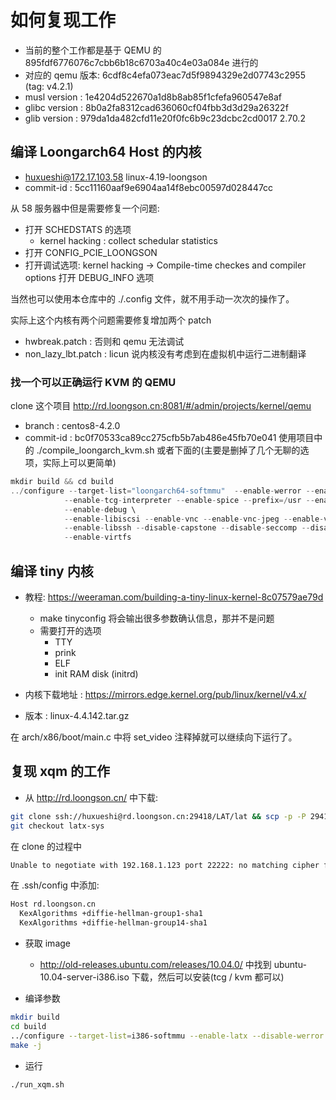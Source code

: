 # 如何复现工作

- 当前的整个工作都是基于 QEMU 的 895fdf6776076c7cbb6b18c6703a40c4e03a084e 进行的
- 对应的 qemu 版本: 6cdf8c4efa073eac7d5f9894329e2d07743c2955 (tag: v4.2.1)
- musl version : 1e4204d522670a1d8b8ab85f1cfefa960547e8af
- glibc version : 8b0a2fa8312cad636060cf04fbb3d3d29a26322f
- glib version  : 979da1da482cfd11e20f0fc6b9c23dcbc2cd0017 2.70.2

## 编译 Loongarch64 Host 的内核
- huxueshi@172.17.103.58 linux-4.19-loongson
- commit-id : 5cc11160aaf9e6904aa14f8ebc00597d028447cc

从 58 服务器中但是需要修复一个问题:
- 打开 SCHEDSTATS 的选项
  - kernel hacking : collect schedular statistics
- 打开 CONFIG_PCIE_LOONGSON
- 打开调试选项: kernel hacking -> Compile-time checkes and compiler options 打开 DEBUG_INFO 选项

当然也可以使用本仓库中的 ./.config 文件，就不用手动一次次的操作了。

实际上这个内核有两个问题需要修复增加两个 patch
- hwbreak.patch : 否则和 qemu 无法调试
- non_lazy_lbt.patch : licun 说内核没有考虑到在虚拟机中运行二进制翻译

### 找一个可以正确运行 KVM 的 QEMU
clone 这个项目 http://rd.loongson.cn:8081/#/admin/projects/kernel/qemu

- branch : centos8-4.2.0
- commit-id : bc0f70533ca89cc275cfb5b7ab486e45fb70e041
使用项目中的 ./compile_loongarch_kvm.sh 或者下面的(主要是删掉了几个无聊的选项，实际上可以更简单)
```c
mkdir build && cd build
../configure --target-list="loongarch64-softmmu"  --enable-werror --enable-kvm \
            --enable-tcg-interpreter --enable-spice --prefix=/usr --enable-libusb \
            --enable-debug \
            --enable-libiscsi --enable-vnc --enable-vnc-jpeg --enable-vnc-png \
            --enable-libssh --disable-capstone --disable-seccomp --disable-virglrenderer \
            --enable-virtfs
```

## 编译 tiny 内核
- 教程: https://weeraman.com/building-a-tiny-linux-kernel-8c07579ae79d
  - make tinyconfig 将会输出很多参数确认信息，那并不是问题
  - 需要打开的选项
    - TTY
    - prink
    - ELF
    - init RAM disk (initrd)

- 内核下载地址 : https://mirrors.edge.kernel.org/pub/linux/kernel/v4.x/
- 版本 : linux-4.4.142.tar.gz

在 arch/x86/boot/main.c 中将 set_video 注释掉就可以继续向下运行了。

## 复现 xqm 的工作
- 从 http://rd.loongson.cn/ 中下载:
```sh
git clone ssh://huxueshi@rd.loongson.cn:29418/LAT/lat && scp -p -P 29418 huxueshi@rd.loongson.cn:hooks/commit-msg lat/.git/hooks/
git checkout latx-sys
```

在 clone 的过程中
```txt
Unable to negotiate with 192.168.1.123 port 22222: no matching cipher found. Their offer: aes128-cbc,3des-cbc
```
在 .ssh/config 中添加:
```sh
Host rd.loongson.cn
  KexAlgorithms +diffie-hellman-group1-sha1
  KexAlgorithms +diffie-hellman-group14-sha1
```

- 获取 image
  - http://old-releases.ubuntu.com/releases/10.04.0/ 中找到 ubuntu-10.04-server-i386.iso 下载，然后可以安装(tcg / kvm 都可以)

- 编译参数
```sh
mkdir build
cd build
../configure --target-list=i386-softmmu --enable-latx --disable-werror
make -j
```

- 运行
```sh
./run_xqm.sh
```

[^1]: https://unix.stackexchange.com/questions/340844/how-to-enable-diffie-hellman-group1-sha1-key-exchange-on-debian-8-0
